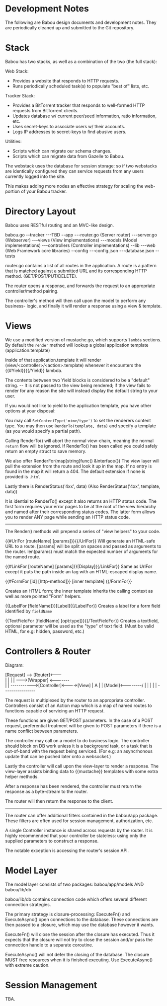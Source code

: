 Development Notes
===

The following are Babou design documents and development notes.
They are periodically cleaned up and submitted to the Git repository.


Stack
===

Babou has two stacks, as well as a combination of the two (the full stack):

Web Stack:
- Provides a website that responds to HTTP requests.
- Runs periodically scheduled task(s) to populate "best of" lists, etc.

Tracker Stack:
- Provides a BitTorrent tracker that responds to well-formed HTTP
requests from BitTorrent clients.
- Updates database w/ current peer/seed information, ratio information, etc.
- Uses secret-keys to associate users w/ their accounts.
- Logs IP addresses to secret-keys to find abusive users.

Utilities:
- Scripts which can migrate our schema changes.
- Scripts which can migrate data from Gazelle to Babou.


The webstack uses the database for session storage: so if two
webstacks are identically configured they can service requests from
any users currently logged into the site.

This makes adding more nodes an effective strategy for scaling the web-
portion of your Babou tracker.

Directory Layout
===

Babou uses RESTful routing and an MVC-like design.

babou.go
--tracker
---TBD
--app
---router.go (Server router)
---server.go (Webserver)
---views (View implementations)
---models (Model implementations)
---controllers (Controller implementations)
--lib
---web (Web Framework core libraries)
--config
---config.json
---database.json
--tests

router.go contains a list of all routes in the application.
A route is a pattern that is matched against a submitted URL and its corresponding
HTTP method. (GET/POST/PUT/DELETE).

The router opens a response, and forwards the request to an appropriate 
controller/method pairing.

The controller's method will then call upon the model to perform any business-
logic, and finally it will render a response using a view & template.



Views
===
We use a modified version of mustache.go, which supports `lambda` sections.
By default the `render` method will lookup a global application template (application.template)

Inside of that application.template it will render (view/&lt;controller&gt;/&lt;action&gt;.template)
whenever it encounters the {{#Yield}}{{/Yield}} lambda.

The contents between two Yield blocks is considered to be a "default" string. -- It is not passed
to the view being rendered; if the view fails to render for any reason the site will instead display
the default string to your user.

If you would not like to yield to the application template, you have other options at
your disposal:

You may call `SetContentType('mime/type')` to set the renderers content type.
You may then use `RenderTo(template, data)` and specify a template (as you would specify
a partial path).

Calling RenderTo() will abort the normal view-chain, meaning the normal `return` flow will
be ignored. If RenderTo() has been called you could safely return an empty struct to save
memory.

We also offer RenderFor(map[string]func() &interface{})
The view layer will pull the extension from the route and look it up in the map.
If no entry is found in the map it will return a 404. The default extension if none
is provided is `.html`

Lastly there is RenderStatus('4xx', data)
(Also RenderStatus('4xx', template, data))

It is idential to RenderTo() except it also returns an HTTP status code.
The first form requires your error pages to be at the root of the view hierarchy
and named after their corresponding status codes.
The latter form allows you to render ANY page while sending an HTTP status code.

---

The Render() methods will prepend a series of "view helpers" to your code.

{{#UrlFor [routeName] [params]}}{{/UrlFor}}
Will generate an HTML-safe URL to a route.
[params] will be split on spaces and passed as arguments to the router.
len(params) must match the expected number of arguments for the named route.

{{#LinkFor [routeName] [params]}}[Display]{{/LinkFor}}
Same as UrlFor except it puts the path inside an <a> tag with
an HTML-escaped display name.

{{#FormFor [id] [http-method]}}
[inner template]
{{/FormFor}}

Creates an HTML form; the inner template inherits the calling context as
well as more pointed "Form" helpers.

{{LabelFor [fieldName]}}[Label]{{/LabelFor}}
Creates a label for a form field identified by `fieldName`

{{TextFieldFor [fieldName] [opt:type]}}{{/TextFieldFor}}
Creates a textfield, optional parameter will be used as the "type" of
text field. (Must be valid HTML, for e.g: hidden, password, etc.)


Controllers & Router
===

Diagram:

[Request] --> [Router]<---\
		 |	  |
		 | 	  |
		 \--->[Wrapper]	<-------\
			|		|
			\----------->[Controller]<---->[View]
					| A
					| |
			[Model]<--------/ |
			  |		  |
			  |		  |
			  \----------------

The request is multiplexed by the router to an appropriate controller.
Controllers consist of an Action map which is a map of named routes
to functions capable of servicing an HTTP request.

These functions are given GET/POST parameters. In the case of a
POST request, preferential treatment will be given to POST parameters
if there is a name conflict between parameters.

The controller may call on a model to do business logic. The controller
should block on DB work unless it is a background task, or a task
that is out-of-band with the request being serviced. (For e.g: an
asyncrhonous update that can be pushed later onto a websocket.)

Lastly the controller will call upon the view-layer to render a response.
The view-layer assists binding data to {{mustache}} templates with some
extra helper methods.

After a response has been rendered, the controller must return the response
as a byte-stream to the router.

The router will then return the response to the client.

---

The router can offer additional filters contained in the babou/app package.
These filters are often used for session management, authorization, etc.

A single Controller instance is shared across requests by the router. It is
highly recommended that your controller be stateless: using only the supplied
parameters to construct a response.

The notable exception is accessing the router's session API.

Model Layer
===

The model layer consists of two packages:
babou/app/models
AND
babou/lib/db

babou/lib/db contains connection code which offers several different
connection strategies.

The primary strategy is closure-processing: ExecuteFn() and ExecuteAsync()
open connections to the database. These connections are then passed to a 
closure, which may use the database however it wants.

ExecuteFn() will close the session after the closure has executed. Thus it
expects that the closure will not try to close the session and/or pass the
connection handle to a separate coroutine.

ExecuteAsync() will not defer the closing of the database. The closure
MUST free resources when it is finished executing. Use ExecuteAsync()
with extreme caution.

Session Management
===

TBA.
